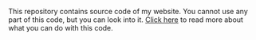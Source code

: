 This repository contains source code of my website. You cannot use any part of this code, but you can look into it. [Click here](https://choosealicense.com/no-license/) to read more about what you can do with this code.
